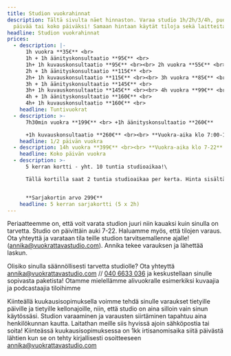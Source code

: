 ```yaml
---
title: Studion vuokrahinnat
description: Tältä sivulta näet hinnaston. Varaa studio 1h/2h/3/4h, puoleksi
  päivää tai koko päiväksi! Samaan hintaan käytät tiloja sekä laitteita.
headline: Studion vuokrahinnat
prices:
  - description: |-
      1h vuokra **35€** <br>
      1h + 1h äänityskonsultaatio **95€** <br>
      1h+ 1h kuvauskonsultaatio **95€** <br><br> 2h vuokra **55€** <br>
      2h + 1h äänityskonsultaatio **115€** <br>
      2h+ 1h kuvauskonsultaatio **115€** ​<br><br> 3h vuokra **85€** <br>
      3h + 1h äänityskonsultaatio **145€** <br>
      3h+ 1h kuvauskonsultaatio **145€** ​<br><br> 4h vuokra **99€** <br>
      4h + 1h äänityskonsultaatio **160€** <br>
      4h+ 1h kuvauskonsultaatio **160€** <br>
    headline: Tuntivuokrat
  - description: >-
      7h30min vuokra **199€** <br> +1h äänityskonsultaatio **260€**

      +1h kuvauskonsultaatio **260€** ​<br><br> **Vuokra-aika klo 7:00-14:30 tai 14:30-22:00**
    headline: 1/2 päivän vuokra
  - description: 14h vuokra **399€** <br><br> **Vuokra-aika klo 7-22** <br><br>
    headline: Koko päivän vuokra
  - description: >-
      5 kerran kortti - yht. 10 tuntia studioaikaa!\

      Tällä kortilla saat 2 tuntia studioaikaa per kerta. Hinta sisältää alv. Varaukset tulee tehdä spostitse annika@vuokrattavastudio.com tai puhelimitse 0406633036.


      **Sarjakortin arvo 299€**
    headline: 5 kerran sarjakortti (5 x 2h)
---
```

Periaatteemme on, että voit varata studion juuri niin kauaksi kuin sinulla on tarvetta. Studio on päivittäin auki 7-22. Haluamme myös, että tilojen varaus. Ota yhteyttä ja varataan tila teille studion tarvitsemallenne ajalle!  (<a href="mailto:annika@vuokrattavastudio.com">annika@vuokrattavastudio.com</a>). Annika tekee varauksen ja lähettää laskun.

Olisiko sinulla säännöllisesti tarvetta studiolle? Ota yhteyttä <a href="mailto:annika@vuokrattavastudio.com">annika@vuokrattavastudio.com</a> // <a href="tel:+358 40 6633 036">040 6633 036</a> ja keskustellaan sinulle sopivasta paketista! Otamme mielellämme alivuokralle esimerkiksi kuvaajia ja podcastaajia tiloihimme

Kiinteällä kuukausisopimuksella voimme tehdä sinulle varaukset tietyille päiville ja tietyille kellonajoille, niin, että studio on aina silloin vain sinun käytössäsi. Studion varaaminen ja varausten siirtäminen tapahtuu aina henkilökunnan kautta. Laitathan meille siis hyvissä ajoin sähköpostia tai soita! Kiinteässä kuukausisopimuksessa on 1kk irtisanomisaika siitä päivästä lähtien kun se on tehty kirjallisesti osoitteeseen <a href="mailto:annika@vuokrattavastudio.com">annika@vuokrattavastudio.com</a>
